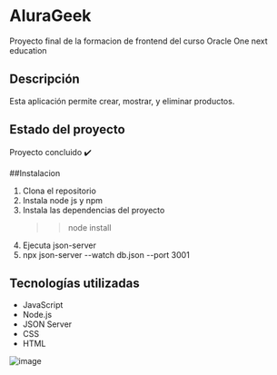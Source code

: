 # AluraGeek
Proyecto final de la formacion de frontend del curso Oracle One next education

## Descripción
Esta aplicación permite crear, mostrar, y eliminar productos.

## Estado del proyecto
 Proyecto concluido ✔️

 ##Instalacion 
 1) Clona el repositorio
 2) Instala node js y npm
 3) Instala las dependencias del proyecto
    >>node install
 4) Ejecuta json-server
 5) npx json-server --watch db.json --port 3001

## Tecnologías utilizadas
- JavaScript
- Node.js
- JSON Server
- CSS
- HTML

![image](https://github.com/user-attachments/assets/62804531-3882-4779-841c-32803e1851e5)
